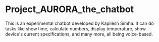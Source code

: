 # Project_AURORA_the_chatbot
This is an experimental chatbot developed by Kapilesh Simha. It can do tasks like show time, calculate numbers, display temperature, show device's current specifications, and many more, all being voice-based.
